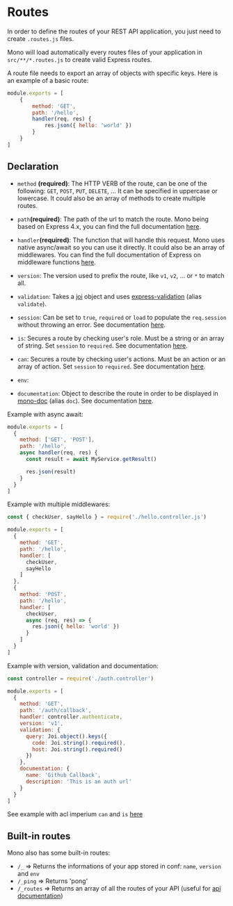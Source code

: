 # Routes

In order to define the routes of your REST API application, you just need to create `.routes.js` files.

Mono will load automatically every routes files of your application in `src/**/*.routes.js` to create valid Express routes.

A route file needs to export an array of objects with specific keys. Here is an example of a basic route:

```js
module.exports = [
	{
		method: 'GET',
		path: '/hello',
		handler(req, res) {
			res.json({ hello: 'world' })
		}
	}
]
```

## Declaration

* `method` **(required)**: The HTTP VERB of the route, can be one of the following: `GET`, `POST`, `PUT`, `DELETE`, ... It can be specified in uppercase or lowercase. It could also be an array of methods to create multiple routes.

* `path`**(required)**: The path of the url to match the route. Mono being based on Express 4.x, you can find the full documentation [here](http://expressjs.com/en/guide/routing.html).

* `handler`**(required)**: The function that will handle this request. Mono uses native async/await so you can use it directly. It could also be an array of middlewares. You can find the full documentation of Express on middleware functions [here](http://expressjs.com/en/guide/writing-middleware.html).

* `version`: The version used to prefix the route, like `v1`, `v2`, ... or `*` to match all.

* `validation`: Takes a [joi](https://github.com/hapijs/joi) object and uses [express-validation](https://github.com/andrewkeig/express-validation) (alias `validate`).

* `session`: Can be set to `true`, `required` or `load` to populate the `req.session` without throwing an error. See documentation [here](sessions.md).

* `is`: Secures a route by checking user's role. Must be a string or an array of string. Set `session` to `required`. See documentation [here](acl.md).

* `can`: Secures a route by checking user's actions. Must be an action or an array of action. Set `session` to `required`. See documentation [here](acl.md).

* `env`:

* `documentation`: Object to describe the route in order to be displayed in [mono-doc](https://github.com/terrajs/mono-doc) (alias `doc`). See documentation [here](documentation.md).

Example with async await:

```js
module.exports = [
  {
    method: ['GET', 'POST'],
    path: '/hello',
    async handler(req, res) {
      const result = await MyService.getResult()

      res.json(result)
    }
  }
]
```

Example with multiple middlewares:

```js
const { checkUser, sayHello } = require('./hello.controller.js')

module.exports = [
  {
    method: 'GET',
    path: '/hello',
    handler: [
      checkUser,
      sayHello
    ]
  },
  {
    method: 'POST',
    path: '/hello',
    handler: [
      checkUser,
      async (req, res) => {
        res.json({ hello: 'world' })
      }
    ]
  }
]
```

Example with version, validation and documentation:

```js
const controller = require('./auth.controller')

module.exports = [
  {
    method: 'GET',
    path: '/auth/callback',
    handler: controller.authenticate,
    version: 'v1',
    validation: {
      query: Joi.object().keys({
        code: Joi.string().required(),
        host: Joi.string().required()
      })
    },
    documentation: {
      name: 'Github Callback',
      description: 'This is an auth url'
    }
  }
]
```

See example with acl imperium `can` and `is` [here](/acl?id=middleware)

## Built-in routes

Mono also has some built-in routes:

* `/_` => Returns the informations of your app stored in conf: `name`, `version` and `env`
* `/_ping` => Returns 'pong'
* `/_routes` => Returns an array of all the routes of your API (useful for [api documentation](mono-doc.md))
